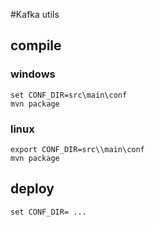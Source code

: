 #Kafka  utils

##  compile
### windows
    set CONF_DIR=src\main\conf
    mvn package
### linux
    export CONF_DIR=src\\main\conf
    mvn package

## deploy
    set CONF_DIR= ...